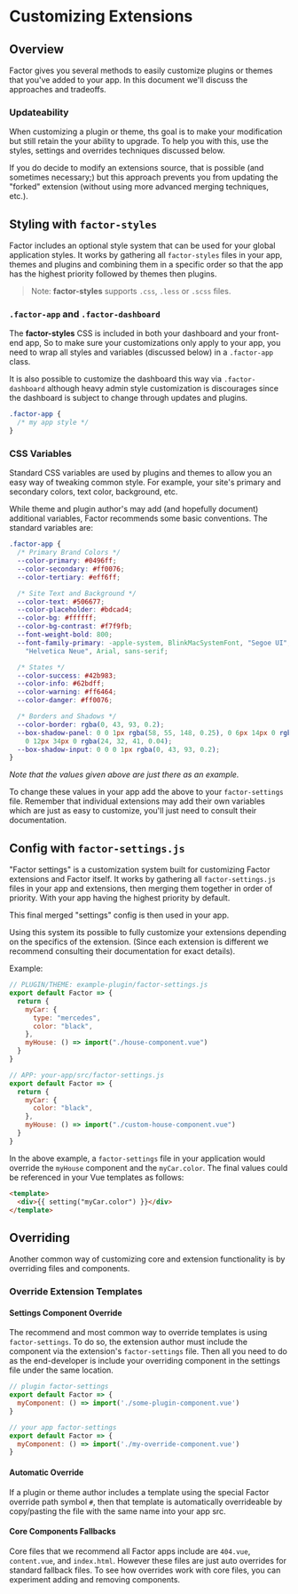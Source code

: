 # Customizing Extensions

## Overview

Factor gives you several methods to easily customize plugins or themes that you've added to your app. In this document we'll discuss the approaches and tradeoffs.

### Updateability

When customizing a plugin or theme, ths goal is to make your modification but still retain the your ability to upgrade. To help you with this, use the styles, settings and overrides techniques discussed below.

If you do decide to modify an extensions source, that is possible (and sometimes necessary;) but this approach prevents you from updating the "forked" extension (without using more advanced merging techniques, etc.).

## Styling with `factor-styles`

Factor includes an optional style system that can be used for your global application styles. It works by gathering all `factor-styles` files in your app, themes and plugins and combining them in a specific order so that the app has the highest priority followed by themes then plugins.

> Note: **factor-styles** supports `.css`, `.less` or `.scss` files.

### `.factor-app` and `.factor-dashboard`

The **factor-styles** CSS is included in both your dashboard and your front-end app, So to make sure your customizations only apply to your app, you need to wrap all styles and variables (discussed below) in a `.factor-app` class.

It is also possible to customize the dashboard this way via `.factor-dashboard` although heavy admin style customization is discourages since the dashboard is subject to change through updates and plugins.

```css
.factor-app {
  /* my app style */
}
```

### CSS Variables

Standard CSS variables are used by plugins and themes to allow you an easy way of tweaking common style. For example, your site's primary and secondary colors, text color, background, etc.

While theme and plugin author's may add (and hopefully document) additional variables, Factor recommends some basic conventions. The standard variables are:

```css
.factor-app {
  /* Primary Brand Colors */
  --color-primary: #0496ff;
  --color-secondary: #ff0076;
  --color-tertiary: #eff6ff;

  /* Site Text and Background */
  --color-text: #506677;
  --color-placeholder: #bdcad4;
  --color-bg: #ffffff;
  --color-bg-contrast: #f7f9fb;
  --font-weight-bold: 800;
  --font-family-primary: -apple-system, BlinkMacSystemFont, "Segoe UI", "Roboto",
    "Helvetica Neue", Arial, sans-serif;

  /* States */
  --color-success: #42b983;
  --color-info: #62bdff;
  --color-warning: #ff6464;
  --color-danger: #ff0076;

  /* Borders and Shadows */
  --color-border: rgba(0, 43, 93, 0.2);
  --box-shadow-panel: 0 0 1px rgba(58, 55, 148, 0.25), 0 6px 14px 0 rgba(24, 32, 41, 0.06),
    0 12px 34px 0 rgba(24, 32, 41, 0.04);
  --box-shadow-input: 0 0 0 1px rgba(0, 43, 93, 0.2);
}
```

_Note that the values given above are just there as an example._

To change these values in your app add the above to your `factor-settings` file. Remember that individual extensions may add their own variables which are just as easy to customize, you'll just need to consult their documentation.

## Config with `factor-settings.js`

"Factor settings" is a customization system built for customizing Factor extensions and Factor itself. It works by gathering all `factor-settings.js` files in your app and extensions, then merging them together in order of priority. With your app having the highest priority by default.

This final merged "settings" config is then used in your app.

Using this system its possible to fully customize your extensions depending on the specifics of the extension. (Since each extension is different we recommend consulting their documentation for exact details).

Example:

```js
// PLUGIN/THEME: example-plugin/factor-settings.js
export default Factor => {
  return {
    myCar: {
      type: "mercedes",
      color: "black",
    },
    myHouse: () => import("./house-component.vue")
  }
}

// APP: your-app/src/factor-settings.js
export default Factor => {
  return {
    myCar: {
      color: "black",
    },
    myHouse: () => import("./custom-house-component.vue")
  }
}
```

In the above example, a `factor-settings` file in your application would override the `myHouse` component and the `myCar.color`. The final values could be referenced in your Vue templates as follows:

```html
<template>
  <div>{{ setting("myCar.color") }}</div>
</template>
```

## Overriding

Another common way of customizing core and extension functionality is by overriding files and components.

### Override Extension Templates

#### Settings Component Override

The recommend and most common way to override templates is using `factor-settings`. To do so, the extension author must include the component via the extension's `factor-settings` file. Then all you need to do as the end-developer is include your overriding component in the settings file under the same location.

```js
// plugin factor-settings
export default Factor => {
  myComponent: () => import('./some-plugin-component.vue')
}

// your app factor-settings
export default Factor => {
  myComponent: () => import('./my-override-component.vue')
}
```

#### Automatic Override

If a plugin or theme author includes a template using the special Factor override path symbol `#`, then that template is automatically overrideable by copy/pasting the file with the same name into your app src.

#### Core Components Fallbacks

Core files that we recommend all Factor apps include are `404.vue`, `content.vue`, and `index.html`. However these files are just auto overrides for standard fallback files. To see how overrides work with core files, you can experiment adding and removing components.
